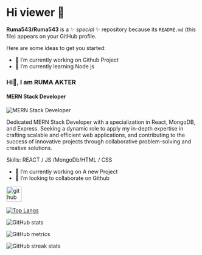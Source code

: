 # Hi viewer 👋


**Ruma543/Ruma543** is a ✨ _special_ ✨ repository because its `README.md` (this file) appears on your GitHub profile.

Here are some ideas to get you started:

- 🔭 I’m currently working on Github Project
- 🌱 I’m currently learning Node js

### Hi👋, I am RUMA AKTER
#### MERN Stack Developer

![MERN Stack Developer](https://i.ibb.co/G7nHT4G/Hi.png)



Dedicated MERN Stack Developer with a specialization in React, MongoDB, and
Express. Seeking a dynamic role to apply my in-depth expertise in crafting
scalable and efficient web applications, and contributing to the success of
innovative projects through collaborative problem-solving and creative
solutions.

Skills: REACT / JS /MongoDb/HTML / CSS

- 🔭 I’m currently working on A new Project
- 👯 I’m looking to collaborate on Github


[<img src='https://cdn.jsdelivr.net/npm/simple-icons@3.0.1/icons/github.svg' alt='github' height='40'>](https://github.com/Ruma543)  

[![Top Langs](https://github-readme-stats.vercel.app/api/top-langs/?username=Ruma543)](https://github.com/anuraghazra/github-readme-stats)

![GitHub stats](https://github-readme-stats.vercel.app/api?username=Ruma543&show_icons=true)  

![GitHub metrics](https://metrics.lecoq.io/Ruma543)  

![GitHub streak stats](https://streak-stats.demolab.com/?user=Ruma543)  

